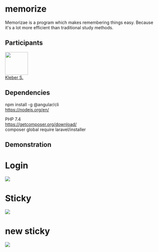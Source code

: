 # memorize

Memorizae is a program which makes remembering things easy. Because it's a lot more efficient than traditional study methods.  

## Participants

[<img src="https://avatars0.githubusercontent.com/u/15957216?s=460&v=4" width="75px;"/>](https://github.com/DevKleber) <br />
[Kleber S.](https://github.com/DevKleber)

## Dependencies  

npm install -g @angular/cli  
https://nodejs.org/en/  

PHP 7.4  
https://getcomposer.org/download/  
composer global require laravel/installer  

## Demonstration  

# Login  
<img src="http://i.imgur.com/2JNv1tg.png">

# Sticky  
<img src="http://i.imgur.com/qKfR0nO.png">  

# new sticky  
<img src="http://i.imgur.com/lIHuhFt.png">  
